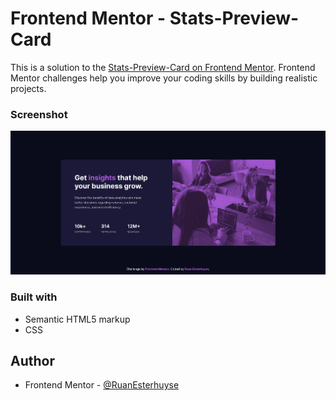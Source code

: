 # Frontend Mentor - Stats-Preview-Card

This is a solution to the [Stats-Preview-Card on Frontend Mentor](https://www.frontendmentor.io/challenges/stats-preview-card-component-8JqbgoU62/hub/stats-preview-card-component-Tfa1qawwx). Frontend Mentor challenges help you improve your coding skills by building realistic projects.

### Screenshot

![](./images/Stats-preview-card.png)

### Built with

- Semantic HTML5 markup
- CSS

## Author

- Frontend Mentor - [@RuanEsterhuyse](https://www.frontendmentor.io/profile/RuanEsterhuyse)
